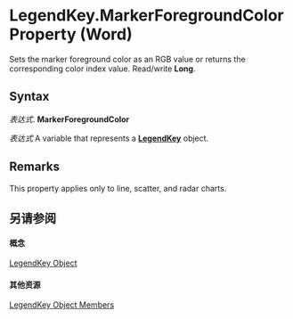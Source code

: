 
# LegendKey.MarkerForegroundColor Property (Word)

Sets the marker foreground color as an RGB value or returns the corresponding color index value. Read/write  **Long**.


## Syntax

 _表达式_. **MarkerForegroundColor**

 _表达式_ A variable that represents a **[LegendKey](07578528-3e73-7898-47dc-296aefb854f0.md)** object.


## Remarks

 This property applies only to line, scatter, and radar charts.


## 另请参阅


#### 概念


[LegendKey Object](07578528-3e73-7898-47dc-296aefb854f0.md)
#### 其他资源


[LegendKey Object Members](http://msdn.microsoft.com/library/5cf54e0b-ced5-129d-fd72-4842dd9a644a%28Office.15%29.aspx)